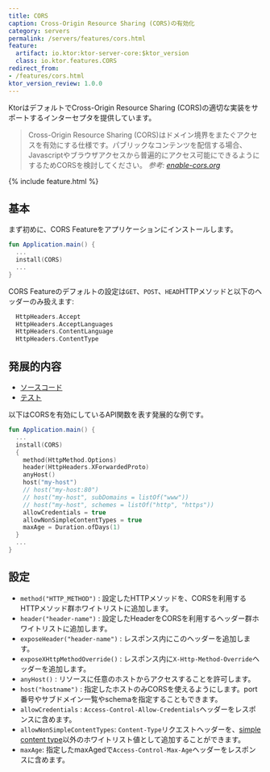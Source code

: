 ```yaml
---
title: CORS
caption: Cross-Origin Resource Sharing (CORS)の有効化
category: servers
permalink: /servers/features/cors.html
feature:
  artifact: io.ktor:ktor-server-core:$ktor_version
  class: io.ktor.features.CORS
redirect_from:
- /features/cors.html
ktor_version_review: 1.0.0
---
```


KtorはデフォルトでCross-Origin Resource Sharing (CORS)の適切な実装をサポートするインターセプタを提供しています。

> Cross-Origin Resource Sharing (CORS)はドメイン境界をまたぐアクセスを有効にする仕様です。パブリックなコンテンツを配信する場合、Javascriptやブラウザアクセスから普遍的にアクセス可能にできるようにするためCORSを検討してください。 
*参考: [enable-cors.org](http://enable-cors.org/)*

{% include feature.html %}

## 基本

まず初めに、CORS Featureをアプリケーションにインストールします。

```kotlin
fun Application.main() {
  ...
  install(CORS)
  ...
}
```

CORS Featureのデフォルトの設定は`GET`、`POST`、`HEAD`HTTPメソッドと以下のヘッダーのみ扱えます:

```kotlin
  HttpHeaders.Accept
  HttpHeaders.AcceptLanguages
  HttpHeaders.ContentLanguage
  HttpHeaders.ContentType
```

## 発展的内容

 - [ソースコード](https://github.com/ktorio/ktor/blob/master/ktor-server/ktor-server-core/jvm/src/io/ktor/features/CORS.kt)
 - [テスト](https://github.com/ktorio/ktor/blob/master/ktor-server/ktor-server-tests/test/io/ktor/tests/http/CORSTest.kt)

以下はCORSを有効にしているAPI関数を表す発展的な例です。

```kotlin
fun Application.main() {
  ...
  install(CORS)
  {
    method(HttpMethod.Options)
    header(HttpHeaders.XForwardedProto)
    anyHost()
    host("my-host")
    // host("my-host:80")
    // host("my-host", subDomains = listOf("www"))
    // host("my-host", schemes = listOf("http", "https"))
    allowCredentials = true
    allowNonSimpleContentTypes = true
    maxAge = Duration.ofDays(1)
  }
  ...
}
```

## 設定

- `method("HTTP_METHOD")` : 設定したHTTPメソッドを、CORSを利用するHTTPメソッド群ホワイトリストに追加します。
- `header("header-name")` : 設定したHeaderをCORSを利用するヘッダー群ホワイトリストに追加します。
- `exposeHeader("header-name")` : レスポンス内にこのヘッダーを追加します。
- `exposeXHttpMethodOverride()` : レスポンス内に`X-Http-Method-Override`ヘッダーを追加します。
- `anyHost()` : リソースに任意のホストからアクセスすることを許可します。
- `host("hostname")` : 指定したホストのみCORSを使えるようにします。port番号やサブドメイン一覧やschemaを指定することもできます。
- `allowCredentials` : `Access-Control-Allow-Credentials`ヘッダーをレスポンスに含めます。
- `allowNonSimpleContentTypes`: `Content-Type`リクエストヘッダーを、[simple content type](https://www.w3.org/TR/cors/#simple-header)以外のホワイトリスト値として追加することができます。   
- `maxAge`: 指定したmaxAgedで`Access-Control-Max-Age`ヘッダーをレスポンスに含めます。

